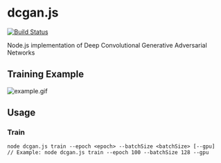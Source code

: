 # dcgan.js
[![Build Status](https://travis-ci.org/DavidCai1993/dcgan.js.svg?branch=master)](https://travis-ci.org/DavidCai1993/dcgan.js)

Node.js implementation of Deep Convolutional Generative Adversarial Networks

## Training Example

![example.gif](./example/example.gif)

## Usage

### Train

```
node dcgan.js train --epoch <epoch> --batchSize <batchSize> [--gpu]
// Example: node dcgan.js train --epoch 100 --batchSize 128 --gpu
```
